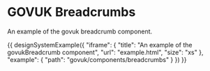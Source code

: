 ---
---
# GOVUK Breadcrumbs

An example of the govuk breadcrumb component.

{{ designSystemExample({
"iframe": {
    "title": "An example of the govukBreadcrumb component",
    "url": "example.html",
    "size": "xs"
},
"example": {
    "path": "govuk/components/breadcrumbs"
}
}) }}
